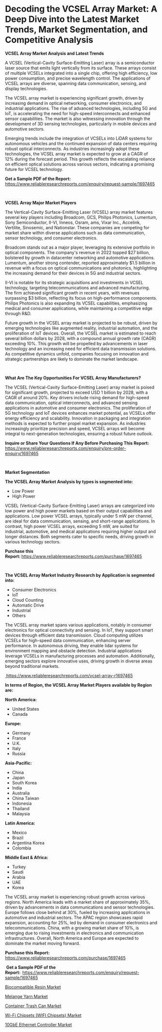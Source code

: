 <p><h1>Decoding the VCSEL Array Market: A Deep Dive into the Latest Market Trends, Market Segmentation, and Competitive Analysis</h1></p><p><strong>VCSEL Array Market Analysis and Latest Trends</strong></p>
<p><p>A VCSEL (Vertical-Cavity Surface-Emitting Laser) array is a semiconductor laser source that emits light vertically from its surface. These arrays consist of multiple VCSELs integrated into a single chip, offering high efficiency, low power consumption, and precise wavelength control. The applications of VCSEL arrays are diverse, spanning data communication, sensing, and display technologies.</p><p>The VCSEL array market is experiencing significant growth, driven by increasing demand in optical networking, consumer electronics, and industrial applications. The rise of advanced technologies, including 5G and IoT, is accelerating the need for high-speed interconnects and enhanced sensor capabilities. The market is also witnessing innovation through the development of 3D sensing technologies, particularly in mobile devices and automotive sectors.</p><p>Emerging trends include the integration of VCSELs into LiDAR systems for autonomous vehicles and the continued expansion of data centers requiring robust optical interconnects. As industries increasingly adopt these technologies, the VCSEL array market is expected to grow at a CAGR of 12% during the forecast period. This growth reflects the escalating reliance on efficient optical solutions across various sectors, indicating a promising future for VCSEL technology.</p></p>
<p><strong>Get a Sample PDF of the Report:&nbsp;</strong> <a href="https://www.reliableresearchreports.com/enquiry/request-sample/1697465?utm_campaign=9&utm_medium=2&utm_source=Github&utm_content=ia&utm_term=12122024&utm_id=vcsel-array">https://www.reliableresearchreports.com/enquiry/request-sample/1697465</a></p>
<p>&nbsp;</p>
<p><strong>VCSEL Array Major Market Players</strong></p>
<p><p>The Vertical-Cavity Surface-Emitting Laser (VCSEL) array market features several key players including Broadcom, GCS, Philips Photonics, Lumentum, Sony Semiconductor, II-VI, Inneos, Osram, ams, Vixar Inc., Accelink, Vertilite, Sinosemic, and Nationstar. These companies are competing for market share within diverse applications such as data communication, sensor technology, and consumer electronics.</p><p>Broadcom stands out as a major player, leveraging its extensive portfolio in optical components. The company's revenue in 2022 topped $27 billion, bolstered by growth in datacenter networking and automotive applications. Lumentum, another strong contender, reported approximately $1.5 billion in revenue with a focus on optical communications and photonics, highlighting the increasing demand for their devices in 5G and industrial sectors.</p><p>II-VI is notable for its strategic acquisitions and investments in VCSEL technology, targeting telecommunications and advanced manufacturing. The firm achieved significant growth in recent years, with revenues surpassing $3 billion, reflecting its focus on high-performance components. Philips Photonics is also expanding its VCSEL capabilities, emphasizing medical and consumer applications, while maintaining a competitive edge through R&D.</p><p>Future growth in the VCSEL array market is projected to be robust, driven by emerging technologies like augmented reality, industrial automation, and the proliferation of IoT devices. Overall, the VCSEL market is estimated to reach several billion dollars by 2028, with a compound annual growth rate (CAGR) exceeding 10%. This growth will be propelled by advancements in laser technology and an increasing need for efficient data transmission solutions. As competitive dynamics unfold, companies focusing on innovation and strategic partnerships are likely to dominate the market landscape.</p></p>
<p>&nbsp;</p>
<p><strong>What Are The Key Opportunities For VCSEL Array Manufacturers?</strong></p>
<p><p>The VCSEL (Vertical-Cavity Surface-Emitting Laser) array market is poised for significant growth, projected to exceed USD 1 billion by 2028, with a CAGR of around 20%. Key drivers include rising demand for high-speed data communication, optical interconnects, and advanced sensing applications in automotive and consumer electronics. The proliferation of 5G technology and IoT devices enhances market potential, as VCSELs offer energy efficiency and scalability. Innovation in packaging and integration methods is expected to further propel market expansion. As industries increasingly prioritize precision and speed, VCSEL arrays will become integral to next-generation technologies, ensuring a robust future outlook.</p></p>
<p><strong>Inquire or Share Your Questions If Any Before Purchasing This Report:</strong> <a href="https://www.reliableresearchreports.com/enquiry/pre-order-enquiry/1697465?utm_campaign=9&utm_medium=2&utm_source=Github&utm_content=ia&utm_term=12122024&utm_id=vcsel-array">https://www.reliableresearchreports.com/enquiry/pre-order-enquiry/1697465</a></p>
<p>&nbsp;</p>
<p><strong>Market Segmentation</strong></p>
<p><strong>The VCSEL Array Market Analysis by types is segmented into:</strong></p>
<p><ul><li>Low Power</li><li>High Power</li></ul></p>
<p><p>VCSEL (Vertical-Cavity Surface-Emitting Laser) arrays are categorized into low power and high power markets based on their output capabilities and applications. Low power VCSEL arrays, typically under 5 mW per channel, are ideal for data communication, sensing, and short-range applications. In contrast, high power VCSEL arrays, exceeding 5 mW, are suited for industrial, automotive, and medical applications requiring higher output and longer distances. Both segments cater to specific needs, driving growth in various technology sectors.</p></p>
<p><strong>Purchase this Report:&nbsp;</strong><a href="https://www.reliableresearchreports.com/purchase/1697465?utm_campaign=9&utm_medium=2&utm_source=Github&utm_content=ia&utm_term=12122024&utm_id=vcsel-array">https://www.reliableresearchreports.com/purchase/1697465</a></p>
<p>&nbsp;</p>
<p><strong>The VCSEL Array Market Industry Research by Application is segmented into:</strong></p>
<p><ul><li>Consumer Electronics</li><li>IoT</li><li>Cloud Counting</li><li>Automatic Drive</li><li>Industrial</li><li>Others</li></ul></p>
<p><p>The VCSEL array market spans various applications, notably in consumer electronics for optical connectivity and sensing. In IoT, they support smart devices through efficient data transmission. Cloud computing utilizes VCSELs for high-speed data communication, enhancing server performance. In autonomous driving, they enable lidar systems for environment mapping and obstacle detection. Industrial applications leverage VCSELs in manufacturing processes and automation. Additionally, emerging sectors explore innovative uses, driving growth in diverse areas beyond traditional markets.</p></p>
<p><a href="https://www.reliableresearchreports.com/vcsel-array-r1697465?utm_campaign=9&utm_medium=2&utm_source=Github&utm_content=ia&utm_term=12122024&utm_id=vcsel-array">&nbsp;https://www.reliableresearchreports.com/vcsel-array-r1697465</a></p>
<p><strong>In terms of Region, the VCSEL Array Market Players available by Region are:</strong></p>
<p>
    <p> <strong> North America: </strong>
        <ul>
            <li>United States</li>
            <li>Canada</li>
        </ul>
        </p> 
    <p> <strong> Europe: </strong>
        <ul>
            <li>Germany</li>
            <li>France</li>
            <li>U.K.</li>
            <li>Italy</li>
            <li>Russia</li>
        </ul>
        </p> 
    <p> <strong> Asia-Pacific: </strong>
        <ul>
            <li>China</li>
            <li>Japan</li>
            <li>South Korea</li>
            <li>India</li>
            <li>Australia</li>
            <li>China Taiwan</li>
            <li>Indonesia</li>
            <li>Thailand</li>
            <li>Malaysia</li>
        </ul>
        </p> 
    <p> <strong> Latin America: </strong>
        <ul>
            <li>Mexico</li>
            <li>Brazil</li>
            <li>Argentina Korea</li>
            <li>Colombia</li>
        </ul>
        </p> 
    <p> <strong> Middle East & Africa: </strong>
        <ul>
            <li>Turkey</li>
            <li>Saudi</li>
            <li>Arabia</li>
            <li>UAE</li>
            <li>Korea</li>
        </ul>
    </p>
    </p>
<p><p>The VCSEL array market is experiencing robust growth across various regions. North America leads with a market share of approximately 35%, driven by advancements in data communications and sensor technologies. Europe follows close behind at 30%, fueled by increasing applications in automotive and industrial sectors. The APAC region showcases rapid expansion, accounting for 25%, led by demand in consumer electronics and telecommunications. China, with a growing market share of 10%, is emerging due to rising investments in electronics and communication infrastructures. Overall, North America and Europe are expected to dominate the market moving forward.</p></p>
<p><strong>Purchase this Report: </strong><a href="https://www.reliableresearchreports.com/purchase/1697465?utm_campaign=9&utm_medium=2&utm_source=Github&utm_content=ia&utm_term=12122024&utm_id=vcsel-array">https://www.reliableresearchreports.com/purchase/1697465</a></p>
<p>&nbsp;<strong>Get a Sample PDF of the Report:&nbsp;&nbsp;</strong><a href="https://www.reliableresearchreports.com/enquiry/request-sample/1697465?utm_campaign=9&utm_medium=2&utm_source=Github&utm_content=ia&utm_term=12122024&utm_id=vcsel-array">https://www.reliableresearchreports.com/enquiry/request-sample/1697465</a></p>
<p><strong></strong></p>
<p><p><a href="https://www.linkedin.com/pulse/market-demand-revenue-biocompatible-resin-114-cagr-from-g8nye?utm_campaign=9&utm_medium=2&utm_source=Github&utm_content=ia&utm_term=12122024&utm_id=vcsel-array">Biocompatible Resin Market</a></p><p><a href="https://www.linkedin.com/pulse/melange-yarn-market-size-growth-type-application-region-forecasted-o459e?utm_campaign=9&utm_medium=2&utm_source=Github&utm_content=ia&utm_term=12122024&utm_id=vcsel-array">Melange Yarn Market</a></p><p><a href="https://www.linkedin.com/pulse/p-factrackr-ho6he?utm_campaign=9&utm_medium=2&utm_source=Github&utm_content=ia&utm_term=12122024&utm_id=vcsel-array">Container Trash Can Market</a></p><p><a href="https://github.com/SanjidaMahmud54/Market-Research-Report-List-1/blob/main/wi-fi-chipsets-wifi-chipsets-market.md?utm_campaign=9&utm_medium=2&utm_source=Github&utm_content=ia&utm_term=12122024&utm_id=vcsel-array">Wi-Fi Chipsets (WIFI Chipsets) Market</a></p><p><a href="https://github.com/hgf64gh/Market-Research-Report-List-1/blob/main/10gbe-ethernet-controller-market.md?utm_campaign=9&utm_medium=2&utm_source=Github&utm_content=ia&utm_term=12122024&utm_id=vcsel-array">10GbE Ethernet Controller Market</a></p></p>